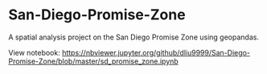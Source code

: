 # San-Diego-Promise-Zone
A spatial analysis project on the San Diego Promise Zone using geopandas.

View notebook: https://nbviewer.jupyter.org/github/dliu9999/San-Diego-Promise-Zone/blob/master/sd_promise_zone.ipynb

